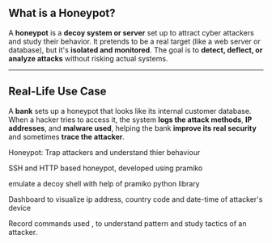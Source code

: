 ## What is a Honeypot?

A **honeypot** is a **decoy system or server** set up to attract cyber attackers and study their behavior. It pretends to be a real target (like a web server or database), but it's **isolated and monitored**. The goal is to **detect, deflect, or analyze attacks** without risking actual systems.

---

## Real-Life Use Case

A **bank** sets up a honeypot that looks like its internal customer database. When a hacker tries to access it, the system **logs the attack methods**, **IP addresses**, and **malware used**, helping the bank **improve its real security** and sometimes **trace the attacker**.




Honeypot: Trap attackers and understand thier behaviour

SSH and HTTP based honeypot, developed using pramiko

emulate a decoy shell with help of pramiko python library

Dashboard to visualize ip address, country code and date-time of attacker's device

Record commands used , to understand pattern and study tactics of an attacker.







